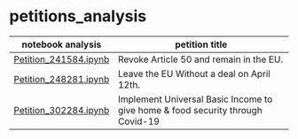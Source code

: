 # petitions_analysis

|**notebook analysis**                                             |**petition title**                                                            |
|------------------------------------------------------------------|------------------------------------------------------------------------------|
[Petition_241584.ipynb](UK_Parliament/241584/Petition_241584.ipynb)|Revoke Article 50 and remain in the EU.                                       |
[Petition_248281.ipynb](UK_Parliament/248281/Petition_248281.ipynb)|Leave the EU Without a deal on April 12th.                                    |
[Petition_302284.ipynb](UK_Parliament/302284/Petition_302284.ipynb)|Implement Universal Basic Income to give home & food security through Covid-19|
